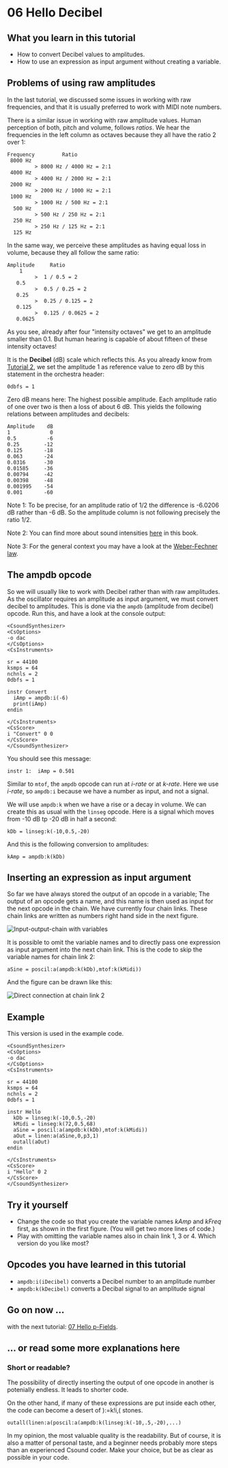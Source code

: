 # 06 Hello Decibel


## What you learn in this tutorial

- How to convert Decibel values to amplitudes.
- How to use an expression as input argument without creating a variable.


## Problems of using raw amplitudes

In the last tutorial, we discussed some issues in working with raw frequencies,
and that it is usually preferred to work with MIDI note numbers.

There is a similar issue in working with raw amplitude values. Human perception
of both, pitch and volume, follows *ratios*. We hear the frequencies in the left
column as octaves because they all have the ratio 2 over 1:

    Frequency         Ratio
     8000 Hz
             > 8000 Hz / 4000 Hz = 2:1
     4000 Hz
             > 4000 Hz / 2000 Hz = 2:1
     2000 Hz
             > 2000 Hz / 1000 Hz = 2:1
     1000 Hz
             > 1000 Hz / 500 Hz = 2:1
      500 Hz
             > 500 Hz / 250 Hz = 2:1
      250 Hz
             > 250 Hz / 125 Hz = 2:1
      125 Hz

In the same way, we perceive these amplitudes as having equal loss in volume,
because they all follow the same ratio:

    Amplitude     Ratio
        1
             >  1 / 0.5 = 2
       0.5
             >  0.5 / 0.25 = 2
       0.25
             >  0.25 / 0.125 = 2
       0.125
             >  0.125 / 0.0625 = 2
       0.0625

As you see, already after four "intensity octaves" we get to an amplitude
smaller than 0.1. But human hearing is capable of about fifteen of these
intensity octaves!

It is the **Decibel** (dB) scale which reflects this. As you already know from
[Tutorial 2](01-GS-02.md), we set the amplitude 1 as reference value to
zero dB by this statement in the orchestra header:

    0dbfs = 1
    
Zero dB means here: The highest possible amplitude. Each amplitude ratio of
one over two is then a loss of about 6 dB. This yields the following relations
between amplitudes and decibels:

    Amplitude    dB
    1             0
    0.5          -6
    0.25        -12
    0.125       -18
    0.063       -24
    0.0316      -30
    0.01585     -36
    0.00794     -42
    0.00398     -48
    0.001995    -54
    0.001       -60

Note 1: To be precise, for an amplitude ratio of 1/2 the difference is
-6.0206 dB rather than -6 dB. So the amplitude column is not following precisely
the ratio 1/2.

Note 2: You can find more about sound intensities 
[here](16-c-intensities.md) in this book.

Note 3: For the general context you may have a look at the 
[Weber-Fechner law](https://en.wikipedia.org/wiki/Weber%E2%80%93Fechner_law).



## The ampdb opcode

So we will usually like to work with Decibel rather than with raw amplitudes. 
As the oscillator requires an amplitude as input argument, we must convert 
decibel to amplitudes. This is done via the `ampdb` (amplitude from decibel) 
opcode. Run this, and have a look at the console output:

~~~csound
<CsoundSynthesizer>
<CsOptions>
-o dac
</CsOptions>
<CsInstruments>

sr = 44100
ksmps = 64
nchnls = 2
0dbfs = 1

instr Convert
  iAmp = ampdb:i(-6)
  print(iAmp)
endin

</CsInstruments>
<CsScore>
i "Convert" 0 0
</CsScore>
</CsoundSynthesizer>
~~~

You should see this message:

    instr 1:  iAmp = 0.501

Similar to `mtof`, the `ampdb` opcode can run at *i-rate* or at *k-rate*.
Here we use *i-rate*, so `ampdb:i` because we have a number as input, and 
not a signal.

We will use `ampdb:k` when we have a rise or a decay in volume. We can create
this as usual with the `linseg` opcode. Here is a signal which moves from -10 dB
tp -20 dB in half a second:

    kDb = linseg:k(-10,0.5,-20)

And this is the following conversion to amplitudes:

    kAmp = ampdb:k(kDb)


## Inserting an expression as input argument

So far we have always stored the output of an opcode in a variable; The output
of an opcode gets a name, and this name is then used as input for the next
opcode in the chain. We have currently four chain links. These chain links are 
written as numbers right hand side in the next figure.

![Input-output-chain with variables](../resources/images/01-GS-06-a.png)

It is possible to omit the variable names and to directly pass one expression
as input argument into the next chain link. This is the code to skip the variable
names for chain link 2:

    aSine = poscil:a(ampdb:k(kDb),mtof:k(kMidi))

And the figure can be drawn like this:

![Direct connection at chain link 2](../resources/images/01-GS-06-b.png)


## Example

This version is used in the example code.

~~~csound
<CsoundSynthesizer>
<CsOptions>
-o dac
</CsOptions>
<CsInstruments>

sr = 44100
ksmps = 64
nchnls = 2
0dbfs = 1

instr Hello
  kDb = linseg:k(-10,0.5,-20)
  kMidi = linseg:k(72,0.5,68)
  aSine = poscil:a(ampdb:k(kDb),mtof:k(kMidi))
  aOut = linen:a(aSine,0,p3,1)
  outall(aOut)
endin

</CsInstruments>
<CsScore>
i "Hello" 0 2
</CsScore>
</CsoundSynthesizer>
~~~
 

## Try it yourself

- Change the code so that you create the variable names *kAmp* and *kFreq*
first, as shown in the first figure. (You will get two more lines of code.)
- Play with omitting the variable names also in chain link 1, 3 or 4. Which
version do you like most?


## Opcodes you have learned in this tutorial

- `ampdb:i(iDecibel)` converts a Decibel number to an amplitude number
- `ampdb:k(kDecibel)` converts a Decibal signal to an amplitude signal

## Go on now ...

with the next tutorial: [07 Hello p-Fields](01-GS-07.md).


## ... or read some more explanations here

### Short or readable?

The possibility of directly inserting the output of one opcode in another
is potenially endless. It leads to shorter code.

On the other hand, if many of these expressions are put inside each other,
the code can become a desert of ):=k!i,( stones. 

    outall(linen:a(poscil:a(ampdb:k(linseg:k(-10,.5,-20),...)

In my opinion, the most valuable quality is the readability. But of course,
it is also a matter of personal taste, and a beginner needs probably more 
steps than an experienced Csound coder. Make your choice, but be as clear as
possible in your code.
